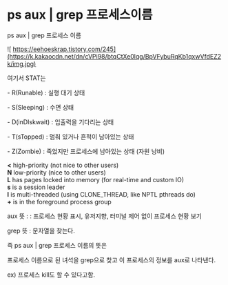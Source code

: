 # ps aux | grep 프로세스이름

ps aux | grep 프로세스 이름

![ https://eehoeskrap.tistory.com/245](https://k.kakaocdn.net/dn/cVPi98/btqCtXe0lqg/BpVFybuRqKb1qxwVfdEZ2k/img.jpg)

여기서 STAT는&#x20;

\- R(Runable) : 실행 대기 상태

\- S(Sleeping) : 수면 상태

\- D(inDIskwait) : 입출력을 기다리는 상태

\- T(sTopped) : 멈춰 있거나 흔적이 남아있는 상태

\- Z(Zombie) : 죽었지만 프로세스에 남아있는 상태 (자원 낭비)

&#x20;**<** high-priority (not nice to other users)\
**N** low-priority (nice to other users)\
**L** has pages locked into memory (for real-time and custom IO)\
**s** is a session leader\
**l** is multi-threaded (using CLONE\_THREAD, like NPTL pthreads do)\
**+** is in the foreground process group

aux 뜻 : : 프로세스 현황 표시, 유저지향,  터미널 제어 없이 프로세스 현황 보기

grep 뜻 : 문자열을 찾는다.

즉 ps aux | grep 프로세스 이름의 뜻은

프로세스 이름으로 된 녀석을 grep으로 찾고 이 프로세스의 정보를 aux로 나타낸다.

ex) 프로세스 kill도 할 수 있다고함.
